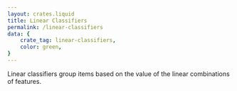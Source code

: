 ```yaml
---
layout: crates.liquid
title: Linear Classifiers
permalink: /linear-classifiers
data: {
    crate_tag: linear-classifiers,
    color: green,
}
---
```


Linear classifiers group items based on the value of the linear combinations of features.
